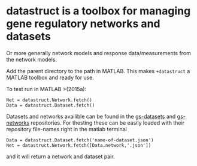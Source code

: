 # datastruct is a toolbox for managing gene regulatory networks and datasets
Or more generally network models and response data/measurements from the network models.


Add the parent directory to the path in MATLAB. This makes `+datastruct` a MATLAB toolbox and ready for use.

To test run in MATLAB >(2015a):

    Net = datastruct.Network.fetch()
    Data = datastruct.Dataset.fetch()

Datasets and networks availible can be found in the [gs-datasets](https://bitbucket.org/sonnhammergrni/gs-datasets) and [gs-networks](https://bitbucket.org/sonnhammergrni/gs-networks) repositories. For thesting these can be easily loaded with their repository file-names right in the matlab terminal

    Data = datastruct.Dataset.fetch('name-of-dataset.json')
    Net = datastruct.Network.fetch([Data.network,'.json'])

and it will return a network and dataset pair.
